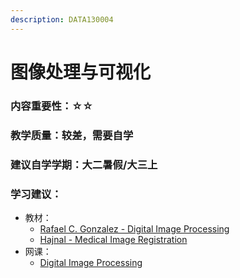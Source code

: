 ```yaml
---
description: DATA130004
---
```


# 图像处理与可视化

### 内容重要性：☆☆

### 教学质量：较差，需要自学

### 建议自学学期：大二暑假/大三上

### 学习建议：

* 教材：
  * [Rafael C. Gonzalez - Digital Image Processing](https://book.douban.com/subject/2349114/)
  * [Hajnal - Medical Image Registration](https://book.douban.com/subject/12470343/)
* 网课：
  * [Digital Image Processing](https://www.youtube.com/watch?v=rSGMXktIsYI&list=PL2mBI0yFsKk-p73KQ4iPdsi10hQC4Zd-0)